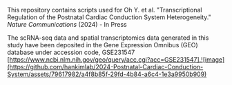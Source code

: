 This repository contains scripts used for Oh Y. et al. "Transcriptional Regulation of the Postnatal Cardiac Conduction System Heterogeneity." _Nature Communications_ (2024) - In Press

The scRNA-seq data and spatial transcriptomics data generated in this study have been deposited in the Gene Expression Omnibus (GEO) database under accession code, GSE231547 [https://www.ncbi.nlm.nih.gov/geo/query/acc.cgi?acc=GSE231547].![image](https://github.com/hankimlab/2024-Postnatal-Cardiac-Conduction-System/assets/79617982/a4f8b85f-29fd-4b84-a6c4-1e3a9950b909)
